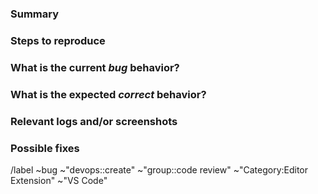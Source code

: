 <!---
Please read this!

The [minimum required GitLab version](https://gitlab.com/gitlab-org/gitlab-vscode-extension/-/blob/main/README.md#minimum-supported-version) is GitLab 13.4. If you're experiencing an issue and running a self-managed version older than 13.4, please test against GitLab.com prior to submitting your bug report.

Before opening a new issue, make sure to search for keywords in the issues
filtered by the "bug" label:

- https://gitlab.com/gitlab-org/gitlab-vscode-extension/-/issues?label_name%5B%5D=bug

and verify the issue you're about to submit isn't a duplicate.

If you are facing issues around configuring Token from your GitLab.com account, see the list of already addressed Token related issues:

https://gitlab.com/gitlab-org/gitlab-vscode-extension/issues?scope=all&utf8=%E2%9C%93&state=closed&label_name[]=token-issue
--->

### Summary

<!-- Summarize the bug encountered concisely -->

### Steps to reproduce

<!-- How one can reproduce the issue - this is very important -->

### What is the current *bug* behavior?

<!-- What actually happens -->

### What is the expected *correct* behavior?

<!-- What you should see instead -->

### Relevant logs and/or screenshots

<!-- Logs can be found by running `GitLab: Show extension logs` command (using `cmd+shift+p`) -->

### Possible fixes

<!-- If you can, link to the line of code that might be responsible for the problem -->

/label ~bug ~"devops::create"  ~"group::code review"  ~"Category:Editor Extension" ~"VS Code"
